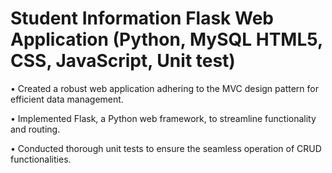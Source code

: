 # Student Information Flask Web Application (Python, MySQL HTML5, CSS, JavaScript, Unit test)


•	Created a robust web application adhering to the MVC design pattern for efficient data management.

•	Implemented Flask, a Python web framework, to streamline functionality and routing.

•	Conducted thorough unit tests to ensure the seamless operation of CRUD functionalities.

